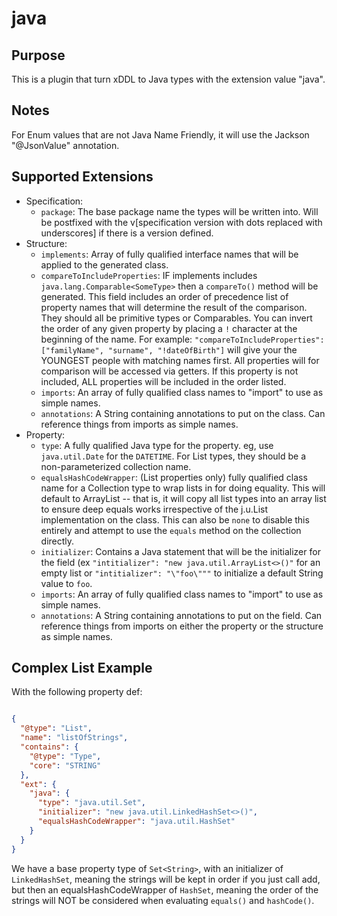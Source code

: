 java
=====

Purpose
-------

This is a plugin that turn xDDL to Java types with the extension value "java".

Notes
-----

For Enum values that are not Java Name Friendly, it will use the Jackson "@JsonValue"
annotation.

Supported Extensions
--------------------

 * Specification:
    * ``package``: The base package name the types will be written into. Will be postfixed
      with the v[specification version with dots replaced with underscores] if there is a version defined.
 * Structure:
    * ``implements``: Array of fully qualified interface names that will be 
    applied to the generated class.
    * ``compareToIncludeProperties``: IF implements includes ``java.lang.Comparable<SomeType>`` then a
      ``compareTo()`` method will be generated. This field includes an order of precedence list of property
      names that will determine the result of the comparison. They should all be primitive types or Comparables.
      You can invert the order of any given property by placing a ``!`` character at the beginning of the name. For
      example: ``"compareToIncludeProperties":["familyName", "surname", "!dateOfBirth"]`` will give your the YOUNGEST
      people with matching names first. All properties will for comparison will be accessed via getters.
      If this property is not included, ALL properties will be included in the order listed.
    * ``imports``: An array of fully qualified class names to "import" to use as simple names.
    * ``annotations``: A String containing annotations to put on the class. Can reference things
      from imports as simple names.
 * Property:
    * ``type``: A fully qualified Java type for the property. eg, use ``java.util.Date`` for 
      the ``DATETIME``. For List types, they should be a non-parameterized collection name.
    * ``equalsHashCodeWrapper``: (List properties only) fully qualified class name for a Collection
        type to wrap lists in for doing equality. This will default to ArrayList -- that is, it will
        copy all list types into an array list to ensure deep equals works irrespective of the j.u.List
        implementation on the class. This can also be ``none`` to disable this entirely and attempt to
        use the ``equals`` method on the collection directly.
    * ``initializer``:  Contains a Java statement that will be the initializer for the field
        (ex ``"intitializer": "new java.util.ArrayList<>()"`` for an empty list or ``"intitializer": "\"foo\"""``
        to initialize a default String value to ``foo``.
    * ``imports``: An array of fully qualified class names to "import" to use as simple names.
    * ``annotations``: A String containing annotations to put on the field. Can reference things
        from imports on either the property or the structure as simple names.
        
Complex List Example
--------------------

With the following property def:
```json

{
  "@type": "List",
  "name": "listOfStrings",
  "contains": {
    "@type": "Type",
    "core": "STRING"
  },
  "ext": {
    "java": {
      "type": "java.util.Set",
      "initializer": "new java.util.LinkedHashSet<>()",
      "equalsHashCodeWrapper": "java.util.HashSet"
    }
  }
}
```

We have a base property type of ``Set<String>``, with an initializer of ``LinkedHashSet``, meaning the
strings will be kept in order if you just call add, but then an equalsHashCodeWrapper of ``HashSet``,
meaning the order of the strings will NOT be considered when evaluating ``equals()`` and ``hashCode()``.